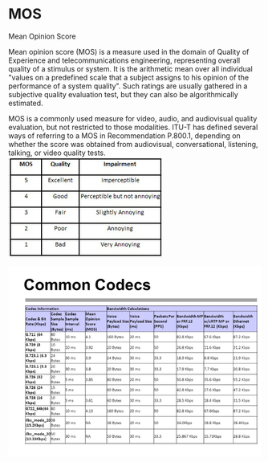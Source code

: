 # MOS


Mean Opinion Score

Mean opinion score (MOS) is a measure used in the domain of Quality of
Experience and telecommunications engineering, representing overall
quality of a stimulus or system. It is the arithmetic mean over all
individual "values on a predefined scale that a subject assigns to his
opinion of the performance of a system quality". Such ratings are
usually gathered in a subjective quality evaluation test, but they can
also be algorithmically estimated.

MOS is a commonly used measure for video, audio, and audiovisual quality
evaluation, but not restricted to those modalities. ITU-T has defined
several ways of referring to a MOS in Recommendation P.800.1, depending
on whether the score was obtained from audiovisual, conversational,
listening, talking, or video quality tests.\
![](./images/15008617.png?width=307)

![](./images/15237186.png?width=283)


